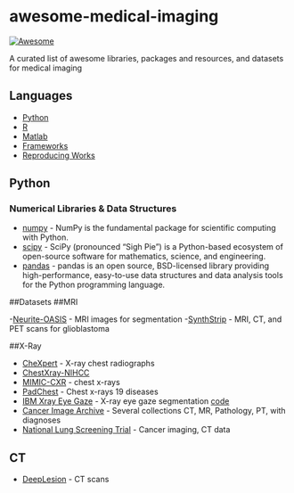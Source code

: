 # awesome-medical-imaging

[![Awesome](https://awesome.re/badge.svg)](https://awesome.re)

A curated list of awesome libraries, packages and resources, and datasets for medical imaging 

## Languages

- [Python](#python)
- [R](#r)
- [Matlab](#matlab)
- [Frameworks](#frameworks)
- [Reproducing Works](#reproducing-works)

## Python

### Numerical Libraries & Data Structures
- [numpy](https://www.numpy.org) - NumPy is the fundamental package for scientific computing with Python.
- [scipy](https://www.scipy.org) - SciPy (pronounced “Sigh Pie”) is a Python-based ecosystem of open-source software for mathematics, science, and engineering.
- [pandas](https://pandas.pydata.org) - pandas is an open source, BSD-licensed library providing high-performance, easy-to-use data structures and data analysis tools for the Python programming language.


##Datasets
##MRI

-[Neurite-OASIS](https://github.com/adalca/medical-datasets/blob/master/neurite-oasis.md) -   MRI images for segmentation
-[SynthStrip](https://w3id.org/synthstrip) -   MRI, CT, and PET scans for glioblastoma

##X-Ray

- [CheXpert](https://stanfordmlgroup.github.io/competitions/chexpert/) - X-ray chest radiographs 
- [ChestXray-NIHCC](https://nihcc.app.box.com/v/ChestXray-NIHCC)
- [MIMIC-CXR](https://physionet.org/physiobank/database/mimiccxr/) - chest x-rays  
- [PadChest](http://bimcv.cipf.es/bimcv-projects/padchest/) - Chest x-rays  19 diseases
- [IBM Xray Eye Gaze](https://physionet.org/content/egd-cxr/1.0.0/) - X-ray eye gaze segmentation [code](https://github.com/cxr-eye-gaze/eye-gaze-dataset) 
- [Cancer Image Archive](http://www.cancerimagingarchive.net/) - Several collections   CT, MR, Pathology, PT, with diagnoses  
- [National Lung Screening Trial](https://wiki.cancerimagingarchive.net/display/NLST/National+Lung+Screening+Trial) - Cancer imaging, CT data 

## CT
- [DeepLesion](https://nihcc.app.box.com/v/DeepLesion) - CT scans
